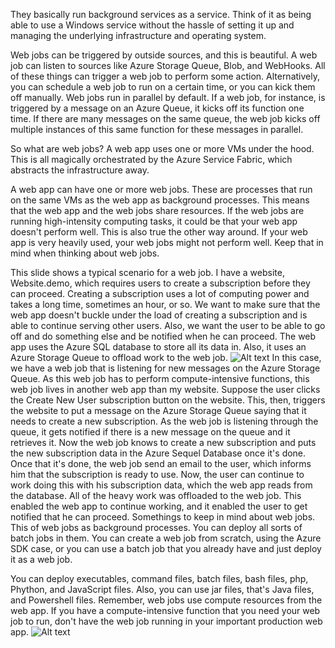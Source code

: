 They basically run background services as a service. Think of it as being able to use a Windows service without the hassle of setting it up and managing the underlying infrastructure and operating system.


Web jobs can be triggered by outside sources, and this is beautiful. A web job can listen to sources like Azure Storage Queue, Blob, and WebHooks. All of these things can trigger a web job to perform some action. Alternatively, you can schedule a web job to run on a certain time, or you can kick them off manually. Web jobs run in parallel by default. If a web job, for instance, is triggered by a message on an Azure Queue, it kicks off its function one time. If there are many messages on the same queue, the web job kicks off multiple instances of this same function for these messages in parallel.


So what are web jobs? A web app uses one or more VMs under the hood. This is all magically orchestrated by the Azure Service Fabric, which abstracts the infrastructure away. 

A web app can have one or more web jobs. These are processes that run on the same VMs as the web app as background processes. This means that the web app and the web jobs share resources. If the web jobs are running high-intensity computing tasks, it could be that your web app doesn't perform well. This is also true the other way around. If your web app is very heavily used, your web jobs might not perform well. Keep that in mind when thinking about web jobs. 

This slide shows a typical scenario for a web job. I have a website, Website.demo, which requires users to create a subscription before they can proceed. Creating a subscription uses a lot of computing power and takes a long time, sometimes an hour, or so. We want to make sure that the web app doesn't buckle under the load of creating a subscription and is able to continue serving other users. Also, we want the user to be able to go off and do something else and be notified when he can proceed. The web app uses the Azure SQL database to store all its data in. Also, it uses an Azure Storage Queue to offload work to the web job.
![Alt text](https://cloud.githubusercontent.com/assets/20602254/23472936/7e067d2e-fed4-11e6-88f5-c7349e963f5b.png)
In this case, we have a web job that is listening for new messages on the Azure Storage Queue. As this web job has to perform compute-intensive functions, this web job lives in another web app than my website. Suppose the user clicks the Create New User subscription button on the website. This, then, triggers the website to put a message on the Azure Storage Queue saying that it needs to create a new subscription. As the web job is listening through the queue, it gets notified if there is a new message on the queue and it retrieves it. Now the web job knows to create a new subscription and puts the new subscription data in the Azure Sequel Database once it's done. Once that it's done, the web job send an email to the user, which informs him that the subscription is ready to use. Now, the user can continue to work doing this with his subscription data, which the web app reads from the database. All of the heavy work was offloaded to the web job. This enabled the web app to continue working, and it enabled the user to get notified that he can proceed. Somethings to keep in mind about web jobs. This of web jobs as background processes. You can deploy all sorts of batch jobs in them. You can create a web job from scratch, using the Azure SDK case, or you can use a batch job that you already have and just deploy it as a web job.

You can deploy executables, command files, batch files, bash files, php, Phython, and JavaScript files. Also, you can use jar files, that's Java files, and Powershell files. Remember, web jobs use compute resources from the web app. If you have a compute-intensive function that you need your web job to run, don't have the web job running in your important production web app. 
![Alt text](https://cloud.githubusercontent.com/assets/20602254/23473072/f4171456-fed4-11e6-811c-5b7e9ed59538.png)
